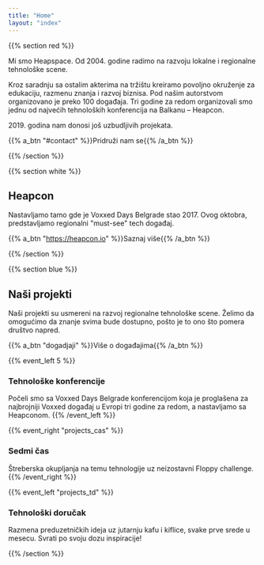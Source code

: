 ```yaml
---
title: "Home"
layout: "index"
---
```


{{% section red %}}

Mi smo Heapspace. Od 2004. godine radimo na razvoju lokalne i regionalne tehnološke scene.

Kroz saradnju sa ostalim akterima na tržištu kreiramo povoljno okruženje za edukaciju, razmenu znanja i razvoj biznisa. Pod našim autorstvom organizovano je preko 100 događaja. Tri godine za redom organizovali smo jednu od najvećih tehnoloških konferencija na Balkanu – Heapcon.

2019\. godina nam donosi još uzbudljivih projekata.

{{% a_btn "#contact" %}}Pridruži nam se{{% /a_btn %}}

{{% /section %}}

<!------------------------------------------------------------------------------------------------>

{{% section white %}}
## Heapcon

Nastavljamo tamo gde je Voxxed Days Belgrade stao 2017. Ovog oktobra, predstavljamo regionalni "must-see" tech događaj.

{{% a_btn "https://heapcon.io" %}}Saznaj više{{% /a_btn %}}

{{% /section %}}

<!------------------------------------------------------------------------------------------------>

{{% section blue %}}

## Naši projekti

Naši projekti su usmereni na razvoj regionalne tehnološke scene. Želimo da omogućimo da znanje svima bude dostupno, pošto je to ono što pomera društvo napred.

{{% a_btn "dogadjaji" %}}Više o događajima{{% /a_btn %}}

{{% event_left 5 %}}

### Tehnološke konferencije

Počeli smo sa Voxxed Days Belgrade konferencijom koja je proglašena za najbrojniji Voxxed događaj u Evropi tri godine za redom, a nastavljamo sa Heapconom.
{{% /event_left %}}

{{% event_right "projects_cas" %}}

### Sedmi čas

Štreberska okupljanja na temu tehnologije uz neizostavni Floppy challenge.
{{% /event_right %}}

{{% event_left "projects_td" %}}

### Tehnološki doručak

Razmena preduzetničkih ideja uz jutarnju kafu i kiflice, svake prve srede u mesecu. Svrati po svoju dozu inspiracije!

{{% /section %}}




